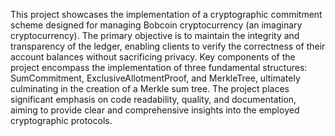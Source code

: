 This project showcases the implementation of a cryptographic commitment scheme designed for managing Bobcoin cryptocurrency (an imaginary cryptocurrency). The primary objective is to maintain the integrity and transparency of the ledger, enabling clients to verify the correctness of their account balances without sacrificing privacy. Key components of the project encompass the implementation of three fundamental structures: SumCommitment, ExclusiveAllotmentProof, and MerkleTree, ultimately culminating in the creation of a Merkle sum tree. The project places significant emphasis on code readability, quality, and documentation, aiming to provide clear and comprehensive insights into the employed cryptographic protocols.
